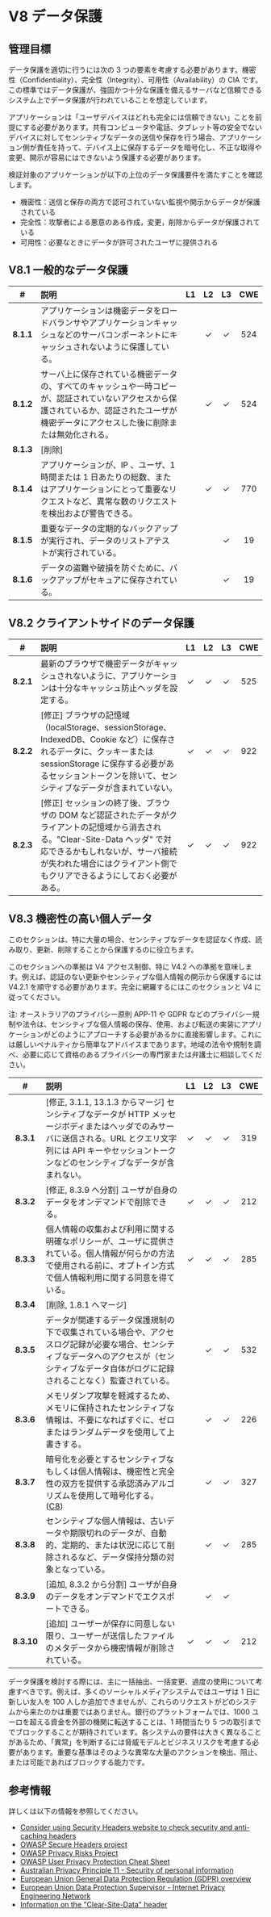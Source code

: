 # V8 データ保護

## 管理目標

データ保護を適切に行うには次の 3 つの要素を考慮する必要があります。機密性（Confidentiality）、完全性（Integrity）、可用性（Availability）の CIA です。この標準ではデータ保護が、強固かつ十分な保護を備えるサーバなど信頼できるシステム上でデータ保護が行われていることを想定しています。

アプリケーションは「ユーザデバイスはどれも完全には信頼できない」ことを前提にする必要があります。共有コンピュータや電話、タブレット等の安全でないデバイスに対してセンシティブなデータの送信や保存を行う場合、アプリケーション側が責任を持って、デバイス上に保存するデータを暗号化し、不正な取得や変更、開示が容易にはできないよう保護する必要があります。

検証対象のアプリケーションが以下の上位のデータ保護要件を満たすことを確認します。

* 機密性：送信と保存の両方で認可されていない監視や開示からデータが保護されている
* 完全性：攻撃者による悪意のある作成，変更，削除からデータが保護されている
* 可用性：必要なときにデータが許可されたユーザに提供される

## V8.1 一般的なデータ保護

| # | 説明 | L1 | L2 | L3 | CWE |
| :---: | :--- | :---: | :---: | :---: | :---: |
| **8.1.1** | アプリケーションは機密データをロードバランサやアプリケーションキャッシュなどのサーバコンポーネントにキャッシュされないように保護している。 | | ✓ | ✓ | 524 |
| **8.1.2** | サーバ上に保存されている機密データの、すべてのキャッシュや一時コピーが、認証されていないアクセスから保護されているか、認証されたユーザが機密データにアクセスした後に削除または無効化される。 | | ✓ | ✓ | 524 |
| **8.1.3** | [削除] | | | | |
| **8.1.4** | アプリケーションが、IP 、ユーザ、1 時間または 1 日あたりの総数、またはアプリケーションにとって重要なリクエストなど、異常な数のリクエストを検出および警告できる。 | | ✓ | ✓ | 770 |
| **8.1.5** | 重要なデータの定期的なバックアップが実行され、データのリストアテストが実行されている。 | | | ✓ | 19 |
| **8.1.6** | データの盗難や破損を防ぐために、バックアップがセキュアに保存されている。 | | | ✓ | 19 |

## V8.2 クライアントサイドのデータ保護

| # | 説明 | L1 | L2 | L3 | CWE |
| :---: | :--- | :---: | :---: | :---: | :---: |
| **8.2.1** | 最新のブラウザで機密データがキャッシュされないように、アプリケーションは十分なキャッシュ防止ヘッダを設定する。 | ✓ | ✓ | ✓ | 525 |
| **8.2.2** | [修正] ブラウザの記憶域（localStorage、sessionStorage、IndexedDB、Cookie など）に保存されるデータに、クッキーまたは sessionStorage に保存する必要があるセッショントークンを除いて、センシティブなデータが含まれていない。 | ✓ | ✓ | ✓ | 922 |
| **8.2.3** | [修正] セッションの終了後、ブラウザの DOM など認証されたデータがクライアントの記憶域から消去される。"Clear-Site-Data ヘッダ" で対応できるかもしれないが、サーバ接続が失われた場合にはクライアント側でもクリアできるようにしておく必要がある。 | ✓ | ✓ | ✓ | 922 |

## V8.3 機密性の高い個人データ

このセクションは、特に大量の場合、センシティブなデータを認証なく作成、読み取り、更新、削除することから保護するのに役立ちます。

このセクションへの準拠は V4 アクセス制御、特に V4.2 への準拠を意味します。例えば、認証のない更新やセンシティブな個人情報の開示から保護するには V4.2.1 を順守する必要があります。完全に網羅するにはこのセクションと V4 に従ってください。

注: オーストラリアのプライバシー原則 APP-11 や GDPR などのプライバシー規制や法令は、センシティブな個人情報の保存、使用、および転送の実装にアプリケーションがどのようにアプローチする必要があるかに直接影響します。これには厳しいペナルティから簡単なアドバイスまであります。地域の法令や規制を調べ、必要に応じて資格のあるプライバシーの専門家または弁護士に相談してください。

| # | 説明 | L1 | L2 | L3 | CWE |
| :---: | :--- | :---: | :---: | :---: | :---: |
| **8.3.1** | [修正, 3.1.1, 13.1.3 からマージ] センシティブなデータが HTTP メッセージボディまたはヘッダでのみサーバに送信される。URL とクエリ文字列には API キーやセッショントークンなどのセンシティブなデータが含まれない。 | ✓ | ✓ | ✓ | 319 |
| **8.3.2** | [修正, 8.3.9 へ分割] ユーザが自身のデータをオンデマンドで削除できる。 | ✓ | ✓ | ✓ | 212 |
| **8.3.3** | 個人情報の収集および利用に関する明確なポリシーが、ユーザに提供されている。個人情報が何らかの方法で使用される前に、オプトイン方式で個人情報利用に関する同意を得ている。 | ✓ | ✓ | ✓ | 285 |
| **8.3.4** | [削除, 1.8.1 へマージ] | | | | |
| **8.3.5** | データが関連するデータ保護規制の下で収集されている場合や、アクセスログ記録が必要な場合、センシティブなデータへのアクセスが（センシティブなデータ自体がログに記録されることなく）監査されている。 | | ✓ | ✓ | 532 |
| **8.3.6** | メモリダンプ攻撃を軽減するため、メモリに保持されたセンシティブな情報は、不要になればすぐに、ゼロまたはランダムデータを使用して上書きする。 | | ✓ | ✓ | 226 |
| **8.3.7** | 暗号化を必要とするセンシティブなもしくは個人情報は、機密性と完全性の双方を提供する承認済みアルゴリズムを使用して暗号化する。 ([C8](https://owasp.org/www-project-proactive-controls/#div-numbering)) | | ✓ | ✓ | 327 |
| **8.3.8** | センシティブな個人情報は、古いデータや期限切れのデータが、自動的、定期的、または状況に応じて削除されるなど、データ保持分類の対象となっている。 | | ✓ | ✓ | 285 |
| **8.3.9** | [追加, 8.3.2 から分割] ユーザが自身のデータをオンデマンドでエクスポートできる。 | | ✓ | ✓ | |
| **8.3.10** | [追加] ユーザーが保存に同意しない限り、ユーザーが送信したファイルのメタデータから機密情報が削除されている。 | ✓ | ✓ | ✓ | 212 |

データ保護を検討する際には、主に一括抽出、一括変更、過度の使用について考慮すべきです。例えば、多くのソーシャルメディアシステムではユーザは 1 日に新しい友人を 100 人しか追加できませんが、これらのリクエストがどのシステムから来たのかは重要ではありません。銀行のプラットフォームでは、1000 ユーロを超える資金を外部の機関に転送することは、1 時間当たり 5 つの取引まででブロックすることが期待されています。各システムの要件は大きく異なることがあるため、「異常」を判断するには脅威モデルとビジネスリスクを考慮する必要があります。重要な基準はそのような異常な大量のアクションを検出、阻止、または可能であればブロックする能力です。

## 参考情報

詳しくは以下の情報を参照してください。

* [Consider using Security Headers website to check security and anti-caching headers](https://securityheaders.io)
* [OWASP Secure Headers project](https://owasp.org/www-project-secure-headers/)
* [OWASP Privacy Risks Project](https://owasp.org/www-project-top-10-privacy-risks/)
* [OWASP User Privacy Protection Cheat Sheet](https://cheatsheetseries.owasp.org/cheatsheets/User_Privacy_Protection_Cheat_Sheet.html)
* [Australian Privacy Principle 11 - Security of personal information](https://www.oaic.gov.au/privacy/australian-privacy-principles-guidelines/chapter-11-app-11-security-of-personal-information)
* [European Union General Data Protection Regulation (GDPR) overview](https://edps.europa.eu/data-protection_en)
* [European Union Data Protection Supervisor - Internet Privacy Engineering Network](https://edps.europa.eu/data-protection/ipen-internet-privacy-engineering-network_en)
* [Information on the "Clear-Site-Data" header](https://developer.mozilla.org/en-US/docs/Web/HTTP/Headers/Clear-Site-Data)
